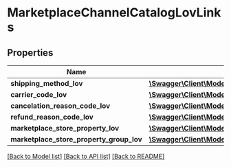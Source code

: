 # MarketplaceChannelCatalogLovLinks

## Properties
Name | Type | Description | Notes
------------ | ------------- | ------------- | -------------
**shipping_method_lov** | [**\Swagger\Client\Model\BeezUPCommonLOVLink3**](BeezUPCommonLOVLink3.md) |  | [optional] 
**carrier_code_lov** | [**\Swagger\Client\Model\BeezUPCommonLOVLink3**](BeezUPCommonLOVLink3.md) |  | [optional] 
**cancelation_reason_code_lov** | [**\Swagger\Client\Model\BeezUPCommonLOVLink3**](BeezUPCommonLOVLink3.md) |  | [optional] 
**refund_reason_code_lov** | [**\Swagger\Client\Model\BeezUPCommonLOVLink3**](BeezUPCommonLOVLink3.md) |  | [optional] 
**marketplace_store_property_lov** | [**\Swagger\Client\Model\BeezUPCommonLOVLink3**](BeezUPCommonLOVLink3.md) |  | [optional] 
**marketplace_store_property_group_lov** | [**\Swagger\Client\Model\BeezUPCommonLOVLink3**](BeezUPCommonLOVLink3.md) |  | [optional] 

[[Back to Model list]](../README.md#documentation-for-models) [[Back to API list]](../README.md#documentation-for-api-endpoints) [[Back to README]](../README.md)


